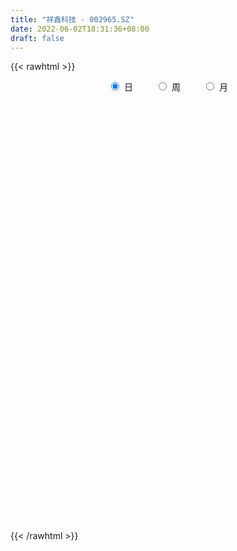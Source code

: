 ```yaml
---
title: "祥鑫科技 - 002965.SZ"
date: 2022-06-02T18:31:36+08:00
draft: false
---
```

{{< rawhtml >}}
    <div style="text-align: center">
        <label style="padding: 1rem;"><input style="margin-right: .5rem" type="radio" name="period" value="D" checked onclick="period_change(this)">日</label>
        <label style="padding: 1rem;"><input style="margin-right: .5rem" type="radio" name="period" value="W" onclick="period_change(this)">周</label>
        <label style="padding: 1rem;"><input style="margin-right: .5rem" type="radio" name="period" value="M" onclick="period_change(this)">月</label>
    </div>
    <div id="chart" style="height: 700px;"></div> 
    <script type="text/javascript">
        const D_v = [11380.96,12375.0,16190.0,14372.0,14790.0,9240.0,11258.0,15142.0,11130.0,34205.96,22240.82,12537.0,7505.21,10692.13,10736.05,11770.37,8519.0,6996.73,6954.0,8850.0,17228.49,13376.27,30881.22,16595.48,11756.71,12000.77,8893.34,8461.88,6131.36,6120.17,14129.0,17729.93,66266.76,33946.47,22276.08,25899.23,18580.0,14791.85,12611.54,12535.19,8322.85,9092.0,7536.05,9684.27,13044.1,10155.34,16416.98,9334.63,9031.92,12960.81,11268.46,8549.55,6859.92,10598.6,8465.03,7591.0,7261.58,6263.0,10204.48,8711.64,10585.0,5575.35,5382.0,7393.0,9119.66,7935.0,7018.0,7820.0,8198.84,9539.03,7984.0,11471.66,9517.0,5815.39,10423.0,14414.42,11274.55,11382.53,27139.9,39339.09,25059.11,44220.26,23967.59,10044.02,14388.86,19098.6,9334.0,13223.76,9086.53,8758.0,5434.66,6736.73,11864.37,12435.55,6053.85,10584.38,14791.3,11265.01,37644.53,15560.0,9170.0,9267.0,8526.48,7331.05,8688.05,6225.0,6572.53,5376.0,7590.0,5088.0,5471.0,9239.53,7190.53,8011.0,37955.0,92600.82,80081.13,72093.59,54718.46,32958.91,43799.51,54430.15,69596.0,36744.27,36641.25,26838.45,27489.25,52867.19,69523.9,30133.14,25266.32,26181.52,24760.69,48155.81,30995.0,19915.57,16689.0,17089.8,11610.52,12483.63,16588.17,12600.67,10599.0,10793.45,15140.91,17282.52,45891.65,29689.83,15537.2,12924.62,15688.04,9627.0,28672.2,19079.11,10443.72,15702.93,9287.93,10221.63,9559.0,11916.03,10116.0,17190.76,13281.0,8929.45,16208.25,14299.98,7678.0,8023.0,10197.49,10237.0,9442.08,8969.7,6022.0,6022.49,9834.04,8052.0,6698.36,5895.25,25732.0,62676.42,23436.34,16155.0,18510.49,29753.78,37030.56,16523.0,12015.0,20850.47,10728.0,15710.23,15320.0,10704.0,13603.51,14835.53,6028.53,9022.0,10445.29,12088.44,11229.0,3480.0,54765.36,34222.7,18666.77,11114.0,10699.9,8819.0,9351.51,10623.0,7504.63,8195.76,9981.0,9717.0,11979.0,8056.0,9707.78,7543.89,4117.0,4007.0,5429.0,13998.0,10786.82,6340.0,7488.26,14513.32,15139.0,11670.45,13690.72,10250.19,9092.0,12938.97,9492.89,6829.19,8656.0,10317.93,6925.66,6510.0,7381.47,6181.0,27886.0,9377.64,52469.87,74132.91,39082.69,23017.0,15019.63,43401.63,50982.18,27399.5,60347.73,48274.56]
const D_histogram = [0.0,0.0076581197,0.0362898873,0.0713784814,0.0785176992,0.0816254682,0.0799429179,0.0866510637,0.0667985326,0.1198932917,0.1154596907,0.0857866917,0.0614375852,0.0492199028,0.0240744218,0.008681937,-0.0298047492,-0.0526011946,-0.0451030858,-0.0520923867,-0.0293863972,-0.0064220522,0.0601873979,0.0994696667,0.1021070654,0.0507727114,0.0377464723,0.0052936547,-0.0421134375,-0.0510018948,-0.0319745436,0.1389187742,0.2157577916,0.1901968369,0.1441178485,0.1453396913,0.112633982,0.0460810258,-0.0159667586,-0.0929615788,-0.1240227065,-0.1396987764,-0.1465061529,-0.1815255715,-0.2364454787,-0.285104488,-0.3885418252,-0.4057716172,-0.3901144994,-0.3263345302,-0.2534988816,-0.1705695787,-0.129944662,-0.0621474026,-0.014554805,0.0121686032,0.0358701672,0.0423135812,0.0330384692,0.0270857377,-0.0339701695,-0.0548098197,-0.0632652135,-0.0857071379,-0.0593842178,-0.023524456,0.0005321865,0.0038032044,0.0174785906,0.0062860312,-0.0109863965,0.0180005227,0.0035837284,-0.0009140201,0.0240175188,0.0730530146,0.0917015446,0.1124537023,0.1363710892,0.2360126175,0.2931159602,0.4060495164,0.3977974029,0.3724648152,0.3279710979,0.2941123065,0.245049514,0.159114458,0.0835669106,-0.0250960978,-0.0626078957,-0.0629870165,-0.0380141305,-0.0366641741,-0.0201135121,-0.0427203606,-0.0879497447,-0.0675676683,-0.044628483,-0.049267116,-0.0842372463,-0.1508714482,-0.1850137109,-0.205513651,-0.252295868,-0.2933785734,-0.2859469848,-0.2516744816,-0.2515793951,-0.2359615672,-0.2006844676,-0.1302264885,-0.0717470055,-0.018572064,0.1695699421,0.4097213079,0.621084916,0.6972483387,0.6116133385,0.567422043,0.436634728,0.4986623834,0.564197317,0.5014883777,0.3733065089,0.2559048585,0.1527456997,0.2511970256,0.2182006153,0.1614836109,0.048469955,-0.0346650343,-0.1342025237,-0.3820867316,-0.5297588006,-0.6024803179,-0.6077226854,-0.5760304357,-0.5355766397,-0.4962748334,-0.4656441697,-0.4403546463,-0.4308602637,-0.3893001814,-0.3097879948,-0.2322864376,-0.1487294331,-0.1841190579,-0.1526647913,-0.1086947713,-0.0768063092,-0.045690626,0.0197897655,0.022283162,0.0310647525,0.0126240343,0.0163494187,0.0196956465,0.0442819267,0.0661132167,0.0747117883,0.1082186756,0.0991749298,0.0854073256,0.0455934229,-0.0391950799,-0.0768010969,-0.144590765,-0.1508345662,-0.1937745376,-0.1415123503,-0.1219793352,-0.0777575507,-0.0323276337,0.0141043938,0.0267895024,0.0112148967,0.0259436062,0.1124414503,0.3067788844,0.3918954579,0.4363845366,0.4533586423,0.532850399,0.5006411715,0.4602322868,0.3844826987,0.3483890977,0.3088930128,0.225234726,0.1254266962,0.0083171934,-0.114154597,-0.2524523096,-0.3111576094,-0.3627762014,-0.4357763354,-0.5307597051,-0.5312245849,-0.3563401736,-0.1896721638,-0.1034672936,-0.0681492795,-0.0536587309,-0.0860449387,-0.1146480817,-0.1289085166,-0.1580267445,-0.1505367608,-0.1348290555,-0.1010850533,-0.0799109551,-0.1058338753,-0.1226619102,-0.1619838479,-0.1325637566,-0.1353260937,-0.1054760271,-0.0916092416,-0.0053156277,0.0076285624,0.01219341,0.0208118095,-0.0451095247,-0.2148191816,-0.3929702003,-0.4015278989,-0.3924069241,-0.3188204001,-0.1677538616,-0.0796839557,0.0116907985,0.129038255,0.208994175,0.2608460429,0.2911319773,0.3069259682,0.2999838401,0.3442035408,0.3299577059,0.448178365,0.6007261632,0.5426999164,0.4706429946,0.3727130942,0.4383492462,0.4546467854,0.4579127378,0.5277388817,0.5859190141]
const D_fast = [0.0,0.0095726496,0.047276889,0.1002101035,0.1269787461,0.1504928821,0.1687960613,0.197166973,0.1940140751,0.2770821571,0.3015134788,0.2932871527,0.2842974425,0.2843847357,0.2652578602,0.2520358597,0.2060979862,0.1701512421,0.1663735795,0.146361182,0.1617205721,0.183079404,0.2647357037,0.3288853891,0.3570495541,0.318408378,0.314818757,0.2836893531,0.2257539015,0.2041149705,0.2151486858,0.4207716972,0.5515501625,0.5735384169,0.5634888907,0.6010456564,0.5964984425,0.5414657428,0.4754262687,0.3751910538,0.3131242495,0.2625234854,0.2190895707,0.1386887593,0.0246574824,-0.0952776489,-0.2958504423,-0.4145231387,-0.4963946457,-0.5141983091,-0.5047373808,-0.4644504726,-0.4563117214,-0.4040513127,-0.3600974163,-0.3303318574,-0.2976627516,-0.2806409422,-0.2816564369,-0.2808377341,-0.3503861836,-0.3849282887,-0.409199986,-0.4530686948,-0.4415918291,-0.4116131814,-0.3874234923,-0.3832016733,-0.3651566393,-0.3747776909,-0.3947967178,-0.361309668,-0.3748305301,-0.3795567836,-0.3486208651,-0.2813221156,-0.2397481994,-0.1908826161,-0.1328724569,0.0257722257,0.1561545585,0.3706004938,0.461797731,0.5295813472,0.5670804043,0.6067496895,0.6189492755,0.572792834,0.5181370142,0.4031999815,0.3500362096,0.3339103346,0.349379688,0.341563601,0.3530858849,0.3197989462,0.2525821259,0.2560722853,0.2678543499,0.2508989378,0.194869496,0.090517432,0.0101217415,-0.0617566113,-0.1716127952,-0.286040144,-0.3500953016,-0.3787414188,-0.4415411811,-0.4849137449,-0.4998077622,-0.4619064053,-0.4213636737,-0.3728317481,-0.1422972566,0.2002844363,0.5669192733,0.8173947807,0.8846631152,0.9823273303,0.9606986974,1.1473919486,1.3539762115,1.4166393666,1.381784125,1.3283586893,1.2633859554,1.4246365377,1.4461902811,1.4298441795,1.3289480124,1.2371467645,1.1040586442,0.7606527535,0.4805409843,0.2571993876,0.1000263486,-0.0122890106,-0.1057293745,-0.1904962765,-0.2762766552,-0.3610757935,-0.4592964768,-0.5150614398,-0.512996252,-0.4935663042,-0.4471916579,-0.5286110471,-0.5353229784,-0.5185266512,-0.5058397664,-0.4861467397,-0.4157189069,-0.4076547198,-0.3911069412,-0.4063916508,-0.3985789117,-0.3903087724,-0.3546520105,-0.3162924163,-0.2890158977,-0.2284543414,-0.2127043548,-0.2051201275,-0.2335356746,-0.3281229473,-0.3849292385,-0.4888665978,-0.5328190407,-0.6242026464,-0.6073185466,-0.6182803654,-0.5934979685,-0.5561499599,-0.506191834,-0.4868093498,-0.4995802314,-0.4783656203,-0.3637574136,-0.0927252584,0.0903651795,0.2439503924,0.3742641587,0.5869685151,0.6799195804,0.7545687675,0.774939854,0.8259435275,0.8636706958,0.8363210904,0.7678697348,0.6528395303,0.5018290906,0.3004183007,0.1639235985,0.0216109562,-0.1603332617,-0.3880065577,-0.5212775838,-0.4354782158,-0.3162282469,-0.2558902002,-0.237609506,-0.2365336401,-0.2904310826,-0.347696246,-0.39418381,-0.4628087241,-0.4929529306,-0.5109524892,-0.5024797503,-0.5012833908,-0.5536647799,-0.6011582924,-0.680976192,-0.6846970399,-0.7212909004,-0.7178098406,-0.7268453654,-0.6418806585,-0.6270293278,-0.6194161277,-0.6055947758,-0.6827934912,-0.9062079435,-1.1826015123,-1.2915411856,-1.3805219418,-1.3866405179,-1.2775124448,-1.2093635277,-1.1150660739,-0.9654590537,-0.8332545899,-0.7161912113,-0.6131222826,-0.5205967997,-0.4525429677,-0.3222723818,-0.2540287902,-0.0237635399,0.2789657991,0.3566145313,0.4022183583,0.3974667314,0.5726901949,0.7026494305,0.8203935674,1.0221544317,1.2268143176]
const D_slow = [0.0,0.0019145299,0.0109870017,0.0288316221,0.0484610469,0.0688674139,0.0888531434,0.1105159093,0.1272155425,0.1571888654,0.1860537881,0.207500461,0.2228598573,0.235164833,0.2411834384,0.2433539227,0.2359027354,0.2227524367,0.2114766653,0.1984535686,0.1911069693,0.1895014563,0.2045483057,0.2294157224,0.2549424887,0.2676356666,0.2770722847,0.2783956984,0.267867339,0.2551168653,0.2471232294,0.2818529229,0.3357923708,0.3833415801,0.4193710422,0.455705965,0.4838644605,0.495384717,0.4913930273,0.4681526326,0.437146956,0.4022222619,0.3655957237,0.3202143308,0.2611029611,0.1898268391,0.0926913828,-0.0087515215,-0.1062801463,-0.1878637789,-0.2512384993,-0.2938808939,-0.3263670594,-0.3419039101,-0.3455426113,-0.3425004606,-0.3335329188,-0.3229545235,-0.3146949062,-0.3079234717,-0.3164160141,-0.330118469,-0.3459347724,-0.3673615569,-0.3822076113,-0.3880887253,-0.3879556787,-0.3870048776,-0.38263523,-0.3810637222,-0.3838103213,-0.3793101906,-0.3784142585,-0.3786427635,-0.3726383839,-0.3543751302,-0.331449744,-0.3033363185,-0.2692435461,-0.2102403918,-0.1369614017,-0.0354490226,0.0640003281,0.1571165319,0.2391093064,0.312637383,0.3738997615,0.413678376,0.4345701037,0.4282960792,0.4126441053,0.3968973512,0.3873938185,0.378227775,0.373199397,0.3625193068,0.3405318706,0.3236399536,0.3124828328,0.3001660538,0.2791067423,0.2413888802,0.1951354525,0.1437570397,0.0806830727,0.0073384294,-0.0641483168,-0.1270669372,-0.189961786,-0.2489521778,-0.2991232947,-0.3316799168,-0.3496166682,-0.3542596842,-0.3118671986,-0.2094368717,-0.0541656427,0.120146442,0.2730497766,0.4149052874,0.5240639694,0.6487295652,0.7897788945,0.9151509889,1.0084776161,1.0724538308,1.1106402557,1.1734395121,1.2279896659,1.2683605686,1.2804780574,1.2718117988,1.2382611679,1.142739485,1.0102997849,0.8596797054,0.7077490341,0.5637414251,0.4298472652,0.3057785569,0.1893675144,0.0792788528,-0.0284362131,-0.1257612584,-0.2032082571,-0.2612798665,-0.2984622248,-0.3444919893,-0.3826581871,-0.4098318799,-0.4290334572,-0.4404561137,-0.4355086723,-0.4299378818,-0.4221716937,-0.4190156851,-0.4149283304,-0.4100044188,-0.3989339372,-0.382405633,-0.3637276859,-0.336673017,-0.3118792846,-0.2905274532,-0.2791290974,-0.2889278674,-0.3081281416,-0.3442758329,-0.3819844744,-0.4304281088,-0.4658061964,-0.4963010302,-0.5157404179,-0.5238223263,-0.5202962278,-0.5135988522,-0.510795128,-0.5043092265,-0.4761988639,-0.3995041428,-0.3015302783,-0.1924341442,-0.0790944836,0.0541181161,0.179278409,0.2943364807,0.3904571554,0.4775544298,0.554777683,0.6110863645,0.6424430385,0.6445223369,0.6159836876,0.5528706103,0.4750812079,0.3843871576,0.2754430737,0.1427531474,0.0099470012,-0.0791380422,-0.1265560831,-0.1524229065,-0.1694602264,-0.1828749092,-0.2043861438,-0.2330481643,-0.2652752934,-0.3047819795,-0.3424161698,-0.3761234336,-0.401394697,-0.4213724357,-0.4478309046,-0.4784963821,-0.5189923441,-0.5521332833,-0.5859648067,-0.6123338135,-0.6352361239,-0.6365650308,-0.6346578902,-0.6316095377,-0.6264065853,-0.6376839665,-0.6913887619,-0.789631312,-0.8900132867,-0.9881150177,-1.0678201178,-1.1097585832,-1.1296795721,-1.1267568724,-1.0944973087,-1.0422487649,-0.9770372542,-0.9042542599,-0.8275227678,-0.7525268078,-0.6664759226,-0.5839864961,-0.4719419049,-0.3217603641,-0.186085385,-0.0684246364,0.0247536372,0.1343409487,0.2480026451,0.3624808295,0.49441555,0.6408953035]
const D_data = [['2021-05-24', 23.61, 23.42, 23.25, 23.66],['2021-05-25', 23.42, 23.54, 23.3, 23.64],['2021-05-26', 23.6, 23.92, 23.45, 24.1],['2021-05-27', 23.92, 24.22, 23.92, 24.37],['2021-05-28', 24.23, 24.05, 23.82, 24.4],['2021-05-31', 24.22, 24.1, 23.75, 24.22],['2021-06-01', 24.14, 24.12, 23.91, 24.18],['2021-06-02', 24.16, 24.32, 23.94, 24.51],['2021-06-03', 24.32, 24.03, 24.0, 24.44],['2021-06-04', 24.12, 25.13, 24.05, 25.86],['2021-06-07', 24.83, 24.66, 24.2, 24.9],['2021-06-08', 24.66, 24.36, 24.27, 24.66],['2021-06-09', 24.38, 24.37, 24.25, 24.49],['2021-06-10', 24.37, 24.5, 24.16, 24.56],['2021-06-11', 24.66, 24.3, 24.24, 24.79],['2021-06-15', 24.3, 24.36, 24.09, 24.7],['2021-06-16', 24.08, 23.95, 23.91, 24.38],['2021-06-17', 23.96, 23.98, 23.75, 24.1],['2021-06-18', 24.1, 24.31, 23.82, 24.37],['2021-06-21', 24.12, 24.12, 23.91, 24.26],['2021-06-22', 24.0, 24.53, 23.93, 24.9],['2021-06-23', 24.53, 24.67, 24.23, 24.83],['2021-06-24', 24.66, 25.51, 24.56, 26.62],['2021-06-25', 25.3, 25.55, 25.0, 25.79],['2021-06-28', 25.41, 25.32, 25.08, 25.62],['2021-06-29', 25.4, 24.61, 24.61, 25.44],['2021-06-30', 24.79, 24.99, 24.53, 25.48],['2021-07-01', 24.74, 24.68, 24.66, 25.16],['2021-07-02', 24.58, 24.3, 24.21, 24.65],['2021-07-05', 24.3, 24.63, 24.24, 24.78],['2021-07-06', 24.56, 25.01, 24.5, 25.07],['2021-07-07', 26.37, 27.51, 26.26, 27.51],['2021-07-08', 29.74, 27.19, 26.92, 29.74],['2021-07-09', 26.2, 26.26, 25.61, 26.57],['2021-07-12', 26.0, 26.0, 25.86, 26.26],['2021-07-13', 26.1, 26.65, 26.06, 27.46],['2021-07-14', 26.23, 26.31, 25.8, 26.83],['2021-07-15', 26.2, 25.75, 25.42, 26.59],['2021-07-16', 25.65, 25.54, 25.28, 25.78],['2021-07-19', 25.29, 25.0, 24.75, 25.53],['2021-07-20', 24.49, 25.26, 24.49, 25.4],['2021-07-21', 25.12, 25.28, 25.12, 25.66],['2021-07-22', 25.15, 25.27, 24.91, 25.37],['2021-07-23', 25.25, 24.72, 24.71, 25.26],['2021-07-26', 24.72, 24.1, 23.81, 24.72],['2021-07-27', 24.0, 23.72, 23.7, 24.34],['2021-07-28', 23.69, 22.37, 22.09, 23.7],['2021-07-29', 22.4, 22.81, 22.4, 22.98],['2021-07-30', 22.75, 22.89, 22.28, 22.99],['2021-08-02', 22.89, 23.4, 22.59, 23.55],['2021-08-03', 23.79, 23.62, 23.3, 24.15],['2021-08-04', 23.6, 23.96, 23.39, 24.14],['2021-08-05', 24.02, 23.6, 23.54, 24.03],['2021-08-06', 23.6, 24.11, 23.3, 24.26],['2021-08-09', 24.1, 24.09, 23.8, 24.5],['2021-08-10', 23.88, 23.98, 23.76, 24.18],['2021-08-11', 23.98, 24.05, 23.82, 24.28],['2021-08-12', 24.09, 23.9, 23.85, 24.23],['2021-08-13', 23.9, 23.68, 23.55, 24.1],['2021-08-16', 23.79, 23.66, 23.61, 23.8],['2021-08-17', 23.6, 22.74, 22.7, 23.65],['2021-08-18', 22.7, 22.94, 22.51, 23.0],['2021-08-19', 22.95, 22.92, 22.78, 23.2],['2021-08-20', 22.92, 22.55, 22.24, 22.92],['2021-08-23', 22.62, 23.06, 22.54, 23.18],['2021-08-24', 23.09, 23.26, 23.0, 23.56],['2021-08-25', 23.47, 23.21, 23.08, 23.47],['2021-08-26', 23.18, 22.97, 22.97, 23.34],['2021-08-27', 23.33, 23.1, 22.9, 23.34],['2021-08-30', 22.8, 22.75, 22.46, 23.1],['2021-08-31', 22.88, 22.54, 22.5, 22.89],['2021-09-01', 22.69, 23.1, 22.27, 23.2],['2021-09-02', 22.88, 22.55, 22.52, 22.89],['2021-09-03', 22.55, 22.57, 22.42, 22.74],['2021-09-06', 22.88, 22.95, 22.79, 23.34],['2021-09-07', 22.95, 23.44, 22.85, 23.85],['2021-09-08', 23.66, 23.26, 23.13, 23.66],['2021-09-09', 23.27, 23.43, 23.11, 23.43],['2021-09-10', 24.25, 23.65, 23.55, 25.5],['2021-09-13', 23.41, 25.05, 23.2, 26.0],['2021-09-14', 24.91, 25.13, 24.71, 25.49],['2021-09-15', 26.01, 26.56, 25.41, 26.98],['2021-09-16', 26.92, 25.65, 25.65, 26.92],['2021-09-17', 25.46, 25.67, 25.27, 25.98],['2021-09-22', 25.19, 25.55, 25.19, 26.19],['2021-09-23', 25.62, 25.76, 24.59, 25.95],['2021-09-24', 25.88, 25.61, 25.4, 25.99],['2021-09-27', 25.61, 25.0, 24.4, 25.91],['2021-09-28', 25.0, 24.85, 24.45, 25.3],['2021-09-29', 24.89, 24.02, 24.0, 25.09],['2021-09-30', 24.25, 24.54, 24.02, 24.55],['2021-10-08', 24.54, 24.91, 24.54, 24.95],['2021-10-11', 24.92, 25.31, 24.75, 25.4],['2021-10-12', 25.39, 25.11, 24.6, 25.88],['2021-10-13', 24.55, 25.38, 24.55, 25.4],['2021-10-14', 25.64, 24.9, 24.8, 25.68],['2021-10-15', 24.5, 24.43, 23.41, 24.54],['2021-10-18', 24.85, 25.17, 24.2, 25.18],['2021-10-19', 26.66, 25.32, 25.18, 26.81],['2021-10-20', 25.32, 25.03, 24.6, 25.4],['2021-10-21', 25.03, 24.53, 24.42, 25.06],['2021-10-22', 24.47, 23.8, 23.8, 24.7],['2021-10-25', 23.8, 23.83, 23.49, 24.07],['2021-10-26', 24.38, 23.72, 23.2, 24.38],['2021-10-27', 23.46, 23.04, 22.91, 23.7],['2021-10-28', 23.0, 22.66, 22.6, 23.32],['2021-10-29', 22.66, 22.94, 22.42, 23.24],['2021-11-01', 22.92, 23.16, 22.76, 23.3],['2021-11-02', 23.34, 22.6, 22.41, 23.34],['2021-11-03', 22.45, 22.61, 22.45, 22.86],['2021-11-04', 22.64, 22.78, 22.42, 22.93],['2021-11-05', 22.78, 23.33, 22.75, 23.38],['2021-11-08', 23.27, 23.4, 23.04, 23.55],['2021-11-09', 23.47, 23.55, 23.22, 23.67],['2021-11-10', 23.32, 25.91, 23.23, 25.91],['2021-11-11', 25.98, 27.92, 25.95, 28.18],['2021-11-12', 27.4, 29.18, 27.07, 29.45],['2021-11-15', 30.57, 28.8, 27.55, 30.57],['2021-11-16', 28.84, 27.3, 26.98, 28.91],['2021-11-17', 27.4, 27.99, 27.0, 28.56],['2021-11-18', 28.3, 26.9, 26.82, 28.4],['2021-11-19', 26.93, 29.59, 26.81, 29.59],['2021-11-22', 30.17, 30.51, 29.9, 31.79],['2021-11-23', 30.5, 29.46, 29.25, 30.69],['2021-11-24', 29.36, 28.61, 28.35, 29.47],['2021-11-25', 28.7, 28.48, 27.8, 28.88],['2021-11-26', 28.27, 28.38, 27.72, 28.63],['2021-11-29', 27.8, 31.22, 27.77, 31.22],['2021-11-30', 31.59, 30.11, 29.71, 32.23],['2021-12-01', 30.47, 29.9, 29.62, 30.54],['2021-12-02', 29.63, 29.0, 29.0, 30.28],['2021-12-03', 29.21, 29.03, 28.88, 29.8],['2021-12-06', 29.04, 28.44, 28.35, 29.65],['2021-12-07', 28.45, 25.6, 25.6, 28.67],['2021-12-08', 25.37, 25.57, 25.09, 25.98],['2021-12-09', 25.51, 25.59, 25.32, 25.84],['2021-12-10', 25.5, 25.85, 25.34, 25.88],['2021-12-13', 26.17, 26.0, 25.54, 26.21],['2021-12-14', 26.0, 25.93, 25.6, 26.0],['2021-12-15', 25.83, 25.77, 25.6, 26.19],['2021-12-16', 25.77, 25.5, 25.33, 25.99],['2021-12-17', 25.45, 25.24, 25.21, 25.59],['2021-12-20', 25.27, 24.79, 24.73, 25.5],['2021-12-21', 24.84, 24.99, 24.71, 25.14],['2021-12-22', 25.0, 25.49, 24.94, 25.65],['2021-12-23', 25.53, 25.64, 25.16, 25.88],['2021-12-24', 26.31, 25.96, 25.9, 26.94],['2021-12-27', 25.6, 24.42, 24.21, 25.66],['2021-12-28', 24.43, 25.06, 24.3, 25.2],['2021-12-29', 25.26, 25.26, 24.83, 25.62],['2021-12-30', 24.9, 25.18, 24.9, 25.78],['2021-12-31', 25.16, 25.23, 25.01, 25.44],['2022-01-04', 25.23, 25.85, 24.98, 26.58],['2022-01-05', 25.8, 25.2, 24.95, 25.84],['2022-01-06', 25.16, 25.27, 24.95, 25.38],['2022-01-07', 25.42, 24.86, 24.85, 25.79],['2022-01-10', 24.94, 25.05, 24.46, 25.14],['2022-01-11', 25.05, 25.02, 24.88, 25.21],['2022-01-12', 25.02, 25.33, 24.95, 25.44],['2022-01-13', 25.32, 25.41, 25.12, 25.63],['2022-01-14', 25.39, 25.33, 25.22, 25.55],['2022-01-17', 25.36, 25.78, 25.26, 25.98],['2022-01-18', 25.95, 25.35, 25.28, 25.95],['2022-01-19', 25.36, 25.26, 25.04, 25.61],['2022-01-20', 25.2, 24.8, 24.66, 25.95],['2022-01-21', 24.7, 23.86, 23.69, 24.93],['2022-01-24', 23.85, 24.03, 23.7, 24.45],['2022-01-25', 24.05, 23.23, 23.2, 24.25],['2022-01-26', 23.26, 23.63, 23.26, 23.88],['2022-01-27', 23.51, 22.84, 22.75, 23.55],['2022-01-28', 23.03, 23.86, 22.81, 23.94],['2022-02-07', 24.0, 23.47, 23.38, 24.32],['2022-02-08', 23.2, 23.8, 23.17, 23.86],['2022-02-09', 23.8, 23.94, 23.54, 24.05],['2022-02-10', 23.82, 24.12, 23.61, 24.27],['2022-02-11', 23.94, 23.8, 23.71, 24.36],['2022-02-14', 23.68, 23.38, 23.15, 23.69],['2022-02-15', 23.39, 23.7, 23.39, 23.76],['2022-02-16', 23.82, 24.86, 23.63, 25.58],['2022-02-17', 24.88, 27.08, 24.87, 27.3],['2022-02-18', 26.6, 26.7, 26.5, 27.5],['2022-02-21', 26.7, 26.84, 26.67, 27.4],['2022-02-22', 26.71, 27.0, 26.45, 27.33],['2022-02-23', 27.25, 28.44, 27.06, 28.76],['2022-02-24', 28.1, 27.6, 27.43, 28.88],['2022-02-25', 27.85, 27.72, 27.29, 28.1],['2022-02-28', 28.0, 27.35, 26.8, 28.0],['2022-03-01', 27.34, 27.9, 27.21, 28.69],['2022-03-02', 27.89, 27.99, 27.6, 28.15],['2022-03-03', 27.99, 27.4, 27.26, 28.16],['2022-03-04', 27.46, 26.93, 26.7, 27.99],['2022-03-07', 27.54, 26.27, 26.1, 27.54],['2022-03-08', 26.5, 25.6, 25.22, 26.54],['2022-03-09', 25.98, 24.63, 23.92, 25.99],['2022-03-10', 25.13, 24.94, 24.7, 25.61],['2022-03-11', 24.74, 24.52, 24.0, 24.85],['2022-03-14', 24.29, 23.64, 23.6, 24.42],['2022-03-15', 23.4, 22.55, 22.35, 23.65],['2022-03-16', 22.89, 23.06, 22.33, 23.17],['2022-03-17', 25.37, 25.37, 25.37, 25.37],['2022-03-18', 26.44, 25.96, 25.7, 27.85],['2022-03-21', 26.34, 25.5, 25.28, 26.4],['2022-03-22', 25.3, 25.1, 24.59, 25.66],['2022-03-23', 25.09, 24.9, 24.85, 25.3],['2022-03-24', 24.9, 24.18, 24.0, 25.02],['2022-03-25', 24.28, 23.95, 23.94, 24.69],['2022-03-28', 23.92, 23.88, 23.0, 24.14],['2022-03-29', 23.93, 23.42, 23.28, 24.28],['2022-03-30', 23.45, 23.65, 23.31, 23.89],['2022-03-31', 23.7, 23.65, 23.31, 23.8],['2022-04-01', 23.53, 23.86, 23.3, 23.9],['2022-04-06', 23.74, 23.72, 23.58, 23.91],['2022-04-07', 23.71, 22.98, 22.85, 23.71],['2022-04-08', 22.98, 22.82, 22.6, 23.06],['2022-04-11', 22.82, 22.2, 22.16, 23.03],['2022-04-12', 22.2, 22.84, 22.06, 22.86],['2022-04-13', 22.57, 22.32, 22.28, 22.8],['2022-04-14', 22.37, 22.62, 22.3, 22.87],['2022-04-15', 22.61, 22.37, 22.15, 22.62],['2022-04-18', 22.25, 23.42, 22.18, 23.6],['2022-04-19', 23.6, 22.68, 22.62, 23.65],['2022-04-20', 22.75, 22.54, 22.38, 23.05],['2022-04-21', 22.53, 22.55, 22.25, 23.0],['2022-04-22', 22.55, 21.36, 21.0, 22.55],['2022-04-25', 21.19, 19.22, 19.22, 21.19],['2022-04-26', 19.19, 17.82, 17.8, 19.19],['2022-04-27', 17.01, 19.0, 17.01, 19.01],['2022-04-28', 19.02, 18.77, 18.57, 19.35],['2022-04-29', 19.11, 19.37, 18.76, 19.6],['2022-05-05', 19.33, 20.6, 19.26, 20.88],['2022-05-06', 20.0, 20.2, 19.8, 20.42],['2022-05-09', 20.32, 20.54, 20.32, 20.89],['2022-05-10', 20.21, 21.33, 20.2, 21.55],['2022-05-11', 21.26, 21.38, 21.26, 22.09],['2022-05-12', 21.12, 21.43, 21.08, 21.71],['2022-05-13', 21.73, 21.47, 21.08, 21.85],['2022-05-16', 21.8, 21.53, 21.35, 21.99],['2022-05-17', 21.4, 21.4, 21.18, 21.75],['2022-05-18', 21.73, 22.3, 21.18, 23.5],['2022-05-19', 21.83, 21.83, 21.5, 22.0],['2022-05-20', 21.61, 24.01, 21.61, 24.01],['2022-05-23', 24.75, 25.54, 23.67, 26.1],['2022-05-24', 24.46, 23.58, 23.3, 25.17],['2022-05-25', 23.01, 23.44, 22.64, 23.75],['2022-05-26', 23.46, 22.99, 22.8, 23.79],['2022-05-27', 23.29, 25.29, 22.99, 25.29],['2022-05-30', 25.0, 25.28, 24.76, 26.28],['2022-05-31', 24.95, 25.58, 24.7, 25.58],['2022-06-01', 25.2, 27.07, 25.01, 28.0],['2022-06-02', 27.11, 27.8, 26.36, 28.45]]
const W_v = [822.37,301293.24,632744.42,527473.33,641846.65,342617.4300000001,293450.16,286472.32,237397.82,335876.73,387472.73,452071.17,479743.85,220224.07,271407.52,227993.08,354506.11,619706.88,399935.8,200783.92,149597.8,146878.52,85984.43,86463.24,70037.53,69856.09,153678.24,188080.69,191176.88,127516.39,140872.35,160695.92,124916.17,110570.09,72319.0,185347.0,257424.8,190511.2,110436.72,135040.19,613817.98,362645.36,286220.54,155848.15,120117.3,98181.4,74136.56,55988.74,22466.85,10200.0,95893.06,84054.62,60717.8,63624.66,65455.55,113659.97,116515.02,60440.08,32743.06,31315.17,69746.27,44420.38,71930.71,50083.8,48412.6,42096.38,51276.65,36652.53,20460.0,53464.0,100014.73,77723.02,64163.0,91717.59,50294.07,23112.43,100354.59,70542.28,31265.16,28019.54,79776.47,153971.87,69107.96,80975.96,63711.21,34240.1,86931.46,47244.06,138192.33,94158.7,47170.36,57982.97,50237.34,39785.09,37646.99,40091.5,44327.08,74634.4,142630.07,42821.46,36502.95,6736.73,55729.45,82906.54,37343.11,32764.53,225838.48,258000.62,197309.22,203972.07,140516.07,70372.79,99707.53,83466.69,73897.96,51100.59,69909.44,45577.57,38900.23,124438.37,117972.83,74623.7,54193.57,92008.09,83522.37,45655.9,29752.0,30804.67,53126.4,59842.36,22431.86,39238.78,103295.98,194653.86,187003.97]
const W_histogram = [0.0,0.2782450142,0.6722723614,0.6961236179,0.9114207378,0.7668417503,0.6182343764,0.3573351027,0.2265397054,0.2506396252,0.2972381763,0.2693025251,0.3544069008,0.1847288261,0.0520939263,0.0937390992,0.2166958206,0.4774895231,0.5725155335,0.3410133864,0.3016668921,-0.1487426061,-0.4601530502,-0.6491992023,-0.7150603036,-0.7630849273,-0.5818840634,-0.334104799,-0.2297688579,-0.3019727954,-0.2231700166,-0.0712104217,-0.0726542133,-0.0251408991,0.0040374606,0.0776209435,0.3670935838,0.2710723301,0.0297441719,-0.0297004429,0.3649971671,0.2755148786,0.3193046258,0.1500421589,-0.06764507,-0.329645366,-0.3356238758,-0.4882938482,-0.5546742455,-0.5239354258,-0.505493524,-0.6394398219,-0.649184525,-0.5012340684,-0.4257063071,-0.2032786561,-0.153968014,-0.1994433644,-0.2823449746,-0.2133221163,-0.2653590296,-0.4071719638,-0.6504995106,-0.7090053716,-0.8626893438,-0.9019951048,-0.746793662,-0.4920671103,-0.2293114728,-0.0807121193,0.3339839837,0.6440752133,0.7866393462,0.7951509071,0.738442242,0.6364009157,0.2762719946,0.0968213747,-0.0450746568,-0.0671844884,-0.3307144554,-0.7514150971,-0.9481941563,-0.9436454716,-0.9328878857,-0.8630695337,-0.6794301943,-0.5914341669,-0.3617957128,-0.2256232902,-0.1610394742,-0.2088003991,-0.1293533516,-0.0793438797,-0.094898413,-0.0433018324,-0.0211453958,0.0841916853,0.2959395531,0.4298682205,0.4425649616,0.4694990366,0.4486297705,0.38829713,0.2908292774,0.2543044402,0.6057570299,0.8334138949,0.8662597146,0.8920063869,0.6654990524,0.4552522714,0.3500586547,0.2228912825,0.1110838544,0.0681185268,-0.053407116,-0.123868576,-0.1621770276,0.0109455149,0.1875113838,0.2410422404,0.1107169596,0.1174317395,-0.010750016,-0.0942083911,-0.2056720526,-0.2907245858,-0.3898398128,-0.5542262666,-0.5696770455,-0.4615896921,-0.199636659,0.0650691462,0.3959714408]
const W_fast = [0.0,0.3478062678,0.9099017053,1.1077838663,1.5509361706,1.5980676207,1.604018841,1.432453343,1.3582928719,1.4450526981,1.5659607933,1.6053507733,1.7790568743,1.655561006,1.5359495878,1.6010295355,1.7781602121,2.1583262953,2.3964811891,2.2502323886,2.2863026174,1.7987074677,1.372258761,1.0209128083,0.7762866311,0.5374907756,0.5732206236,0.7374736883,0.7843674149,0.6366702786,0.6596805532,0.7938375427,0.7742301978,0.8154582872,0.845646012,0.9386347308,1.3198807671,1.2916275959,1.0577354806,0.9908657552,1.4768126569,1.456209088,1.5798249918,1.4480730646,1.2134745682,0.8690629307,0.7791784519,0.5044350175,0.2993860587,0.199141022,0.0912095428,-0.2025967106,-0.3746375449,-0.3519956054,-0.3828944209,-0.211286434,-0.2004677953,-0.2958039868,-0.4492918406,-0.4335995114,-0.5519761821,-0.7955821073,-1.2015345317,-1.4372917357,-1.8066480438,-2.071452581,-2.1029495537,-1.9712397795,-1.7658120102,-1.6373906866,-1.1391985877,-0.6680885547,-0.3288645852,-0.1215652976,0.0063365977,0.0633955004,-0.227665422,-0.3829106983,-0.536075394,-0.5749813476,-0.9211899284,-1.5297443444,-1.9635719428,-2.1949346259,-2.4173990115,-2.5633480429,-2.5495662521,-2.6094287665,-2.4702392405,-2.3904726404,-2.366148693,-2.4661097177,-2.419001008,-2.3888275061,-2.4281066427,-2.3873355202,-2.3704654325,-2.2440804301,-1.958347674,-1.7169519515,-1.59361397,-1.4493051358,-1.3580169593,-1.3212753173,-1.3460358505,-1.3189845776,-0.8160927305,-0.3800823918,-0.1306716434,0.1180766256,0.0579440542,-0.038489659,-0.056168612,-0.1276131636,-0.2116496281,-0.2375853239,-0.3724627457,-0.4738913498,-0.5527440583,-0.376885137,-0.1534414222,-0.0396500055,-0.1422960464,-0.1062233316,-0.2370925911,-0.344103064,-0.5069847387,-0.6647184183,-0.8612935985,-1.1642366189,-1.3221066592,-1.3294167288,-1.1173728605,-0.8363997687,-0.4065046139]
const W_slow = [0.0,0.0695612536,0.2376293439,0.4116602484,0.6395154328,0.8312258704,0.9857844645,1.0751182402,1.1317531666,1.1944130729,1.268722617,1.3360482482,1.4246499734,1.47083218,1.4838556615,1.5072904363,1.5614643915,1.6808367723,1.8239656556,1.9092190022,1.9846357253,1.9474500737,1.8324118112,1.6701120106,1.4913469347,1.3005757029,1.155104687,1.0715784873,1.0141362728,0.938643074,0.8828505698,0.8650479644,0.8468844111,0.8405991863,0.8416085515,0.8610137873,0.9527871833,1.0205552658,1.0279913088,1.0205661981,1.1118154898,1.1806942095,1.2605203659,1.2980309057,1.2811196382,1.1987082967,1.1148023277,0.9927288657,0.8540603043,0.7230764478,0.5967030668,0.4368431113,0.2745469801,0.149238463,0.0428118862,-0.0080077778,-0.0464997813,-0.0963606224,-0.1669468661,-0.2202773951,-0.2866171525,-0.3884101435,-0.5510350211,-0.728286364,-0.9439587,-1.1694574762,-1.3561558917,-1.4791726693,-1.5365005375,-1.5566785673,-1.4731825714,-1.312163768,-1.1155039315,-0.9167162047,-0.7321056442,-0.5730054153,-0.5039374166,-0.479732073,-0.4910007372,-0.5077968593,-0.5904754731,-0.7783292474,-1.0153777864,-1.2512891543,-1.4845111258,-1.7002785092,-1.8701360578,-2.0179945995,-2.1084435277,-2.1648493502,-2.2051092188,-2.2573093186,-2.2896476565,-2.3094836264,-2.3332082296,-2.3440336877,-2.3493200367,-2.3282721154,-2.2542872271,-2.146820172,-2.0361789316,-1.9188041724,-1.8066467298,-1.7095724473,-1.6368651279,-1.5732890179,-1.4218497604,-1.2134962867,-0.996931358,-0.7739297613,-0.6075549982,-0.4937419304,-0.4062272667,-0.3505044461,-0.3227334825,-0.3057038508,-0.3190556298,-0.3500227738,-0.3905670307,-0.387830652,-0.340952806,-0.2806922459,-0.253013006,-0.2236550711,-0.2263425751,-0.2498946729,-0.301312686,-0.3739938325,-0.4714537857,-0.6100103523,-0.7524296137,-0.8678270367,-0.9177362015,-0.9014689149,-0.8024760547]
const W_data = [['2019-10-25', 23.87, 28.64, 23.87, 28.64],['2019-11-01', 31.5, 33.0, 31.5, 41.93],['2019-11-08', 33.19, 36.68, 33.0, 38.37],['2019-11-15', 36.0, 33.77, 33.29, 37.68],['2019-11-22', 34.01, 37.54, 33.27, 41.2],['2019-11-29', 37.12, 34.0, 32.7, 37.5],['2019-12-06', 33.88, 33.84, 32.88, 35.5],['2019-12-13', 33.9, 31.86, 31.69, 34.59],['2019-12-20', 32.15, 32.82, 32.05, 33.46],['2019-12-27', 32.64, 34.83, 31.9, 35.1],['2020-01-03', 34.67, 35.7, 34.45, 38.49],['2020-01-10', 35.34, 35.23, 34.85, 38.5],['2020-01-17', 35.36, 37.25, 35.18, 39.8],['2020-01-23', 37.24, 34.25, 33.5, 37.74],['2020-02-07', 30.83, 34.2, 30.83, 34.97],['2020-02-14', 34.21, 36.41, 34.01, 36.98],['2020-02-21', 35.96, 38.22, 35.91, 39.8],['2020-02-28', 37.85, 41.5, 37.53, 47.82],['2020-03-06', 40.99, 41.06, 40.02, 46.61],['2020-03-13', 40.0, 37.23, 35.5, 41.34],['2020-03-20', 37.66, 39.44, 34.38, 39.88],['2020-03-27', 37.0, 33.3, 32.74, 37.66],['2020-04-03', 32.71, 33.0, 31.13, 33.8],['2020-04-10', 33.95, 32.98, 32.93, 35.45],['2020-04-17', 32.52, 33.51, 31.66, 34.4],['2020-04-24', 33.6, 33.03, 32.01, 34.45],['2020-04-30', 33.5, 35.9, 32.78, 37.23],['2020-05-08', 35.22, 37.69, 35.22, 39.93],['2020-05-15', 39.0, 36.77, 36.5, 40.88],['2020-05-22', 36.52, 34.57, 34.0, 37.47],['2020-05-29', 34.35, 36.4, 33.28, 38.3],['2020-06-05', 36.3, 37.95, 36.3, 38.8],['2020-06-12', 38.2, 36.5, 35.82, 38.41],['2020-06-19', 36.39, 37.32, 35.65, 37.66],['2020-06-24', 37.33, 37.41, 36.29, 38.18],['2020-07-03', 37.2, 38.4, 37.06, 39.4],['2020-07-10', 38.4, 42.4, 38.24, 43.8],['2020-07-17', 42.45, 38.49, 37.2, 44.23],['2020-07-24', 38.74, 36.02, 35.8, 39.69],['2020-07-31', 36.02, 37.63, 34.71, 38.02],['2020-08-07', 38.0, 44.52, 37.83, 53.86],['2020-08-14', 43.0, 39.7, 38.17, 44.25],['2020-08-21', 39.79, 41.66, 39.49, 43.65],['2020-08-28', 41.24, 39.02, 38.0, 41.43],['2020-09-04', 39.0, 37.58, 37.0, 40.3],['2020-09-11', 37.55, 35.74, 34.93, 38.0],['2020-09-18', 35.99, 38.12, 35.52, 38.4],['2020-09-25', 38.16, 35.67, 35.45, 38.37],['2020-09-30', 35.99, 35.87, 35.4, 36.92],['2020-10-09', 36.34, 36.67, 36.3, 36.77],['2020-10-16', 36.8, 36.33, 36.16, 38.33],['2020-10-23', 36.34, 33.72, 33.14, 36.6],['2020-10-30', 33.85, 34.42, 33.58, 36.4],['2020-11-06', 34.48, 36.34, 34.16, 37.2],['2020-11-13', 36.4, 35.68, 35.23, 37.68],['2020-11-20', 35.75, 38.08, 35.75, 38.88],['2020-11-27', 38.0, 36.5, 36.0, 38.66],['2020-12-04', 36.43, 35.17, 34.82, 36.68],['2020-12-11', 35.11, 34.14, 33.7, 35.74],['2020-12-18', 34.14, 35.78, 33.63, 35.83],['2020-12-25', 35.8, 34.08, 33.55, 37.4],['2020-12-31', 34.08, 32.11, 31.71, 34.43],['2021-01-08', 32.0, 29.3, 28.47, 32.92],['2021-01-15', 29.5, 30.16, 29.29, 31.58],['2021-01-22', 30.16, 27.64, 27.45, 30.58],['2021-01-29', 26.88, 27.69, 26.67, 28.4],['2021-02-05', 27.66, 29.6, 27.47, 30.45],['2021-02-10', 29.32, 31.26, 29.32, 31.73],['2021-02-19', 32.27, 32.26, 31.01, 32.56],['2021-02-26', 32.28, 31.6, 30.7, 32.96],['2021-03-05', 31.65, 36.35, 31.5, 36.99],['2021-03-12', 36.36, 37.2, 34.28, 38.53],['2021-03-19', 37.2, 36.73, 36.03, 37.31],['2021-03-26', 36.73, 35.95, 35.42, 37.45],['2021-04-02', 36.02, 35.5, 33.35, 36.7],['2021-04-09', 35.43, 34.96, 34.8, 36.2],['2021-04-16', 34.89, 30.76, 28.52, 35.13],['2021-04-23', 30.6, 31.64, 30.5, 31.99],['2021-04-30', 31.64, 31.19, 30.8, 32.0],['2021-05-07', 31.19, 32.13, 30.91, 33.0],['2021-05-14', 32.13, 28.09, 27.27, 32.13],['2021-05-21', 25.29, 23.73, 23.66, 26.01],['2021-05-28', 23.61, 24.05, 23.25, 24.4],['2021-06-04', 24.22, 25.13, 23.75, 25.86],['2021-06-11', 24.83, 24.3, 24.16, 24.9],['2021-06-18', 24.3, 24.31, 23.75, 24.7],['2021-06-25', 24.12, 25.55, 23.91, 26.62],['2021-07-02', 25.41, 24.3, 24.21, 25.62],['2021-07-09', 24.3, 26.26, 24.24, 29.74],['2021-07-16', 26.0, 25.54, 25.28, 27.46],['2021-07-23', 25.29, 24.72, 24.49, 25.66],['2021-07-30', 24.72, 22.89, 22.09, 24.72],['2021-08-06', 22.89, 24.11, 22.59, 24.26],['2021-08-13', 24.1, 23.68, 23.55, 24.5],['2021-08-20', 23.79, 22.55, 22.24, 23.8],['2021-08-27', 22.62, 23.1, 22.54, 23.56],['2021-09-03', 22.8, 22.57, 22.27, 23.2],['2021-09-10', 22.88, 23.65, 22.79, 25.5],['2021-09-17', 23.41, 25.67, 23.2, 26.98],['2021-09-24', 25.19, 25.61, 24.59, 26.19],['2021-09-30', 25.61, 24.54, 24.0, 25.91],['2021-10-08', 24.54, 24.91, 24.54, 24.95],['2021-10-15', 24.92, 24.43, 23.41, 25.88],['2021-10-22', 24.85, 23.8, 23.8, 26.81],['2021-10-29', 23.8, 22.94, 22.42, 24.38],['2021-11-05', 22.92, 23.33, 22.41, 23.38],['2021-11-12', 23.27, 29.18, 23.04, 29.45],['2021-11-19', 30.57, 29.59, 26.81, 30.57],['2021-11-26', 30.17, 28.38, 27.72, 31.79],['2021-12-03', 27.8, 29.03, 27.77, 32.23],['2021-12-10', 29.04, 25.85, 25.09, 29.65],['2021-12-17', 26.17, 25.24, 25.21, 26.21],['2021-12-24', 25.27, 25.96, 24.71, 26.94],['2021-12-31', 25.6, 25.23, 24.21, 25.78],['2022-01-07', 25.23, 24.86, 24.85, 26.58],['2022-01-14', 24.94, 25.33, 24.46, 25.63],['2022-01-21', 25.36, 23.86, 23.69, 25.98],['2022-01-28', 23.85, 23.86, 22.75, 24.45],['2022-02-11', 24.0, 23.8, 23.17, 24.36],['2022-02-18', 23.68, 26.7, 23.15, 27.5],['2022-02-25', 26.7, 27.72, 26.45, 28.88],['2022-03-04', 28.0, 26.93, 26.7, 28.69],['2022-03-11', 27.54, 24.52, 23.92, 27.54],['2022-03-18', 24.29, 25.96, 22.33, 27.85],['2022-03-25', 26.34, 23.95, 23.94, 26.4],['2022-04-01', 23.92, 23.86, 23.0, 24.28],['2022-04-08', 23.74, 22.82, 22.6, 23.91],['2022-04-15', 22.82, 22.37, 22.06, 23.03],['2022-04-22', 22.25, 21.36, 21.0, 23.65],['2022-04-29', 21.19, 19.37, 17.01, 21.19],['2022-05-06', 19.33, 20.2, 19.26, 20.88],['2022-05-13', 20.32, 21.47, 20.2, 22.09],['2022-05-20', 21.8, 24.01, 21.18, 24.01],['2022-05-27', 24.75, 25.29, 22.64, 26.1],['2022-06-02', 25.0, 27.8, 24.7, 28.45]]
const M_v = [187080.28,2259717.1599999997,1333575.52,1359133.3299999998,1473613.5899999996,929116.9500000003,434098.62,647646.3100000001,559538.01,787723.0800000002,1437374.28,352048.6,250865.48,374799.0,223121.16,212523.49,161853.18,358122.4899999999,251064.38,340115.84,289269.55,352097.6,185283.95,323392.93,182715.83,836303.9400000001,475644.0599999999,240485.56,293326.43,328007.63,183506.43,438002.16,108622.29]
const M_histogram = [0.0,-0.0504159544,0.1115569127,0.0322306187,0.4432861021,0.0529681987,0.0703235996,0.1079198229,0.2931937515,0.3009106997,0.3908918756,0.2064621197,-0.0169592806,-0.0290691155,-0.3183794615,-0.7687328232,-0.7630633225,-0.4573620226,-0.5293359889,-0.9970614332,-1.1767798345,-1.3546925606,-1.4073785155,-1.2256336611,-1.1334296054,-0.5399172496,-0.43107973,-0.4067499327,-0.1255824353,-0.1567360832,-0.4186704602,-0.1411211664,0.2057056133]
const M_fast = [0.0,-0.063019943,0.1268421523,0.0555735129,0.5774505218,0.2003746682,0.2353109689,0.299887148,0.5584595145,0.6414041376,0.8291082824,0.6962940564,0.468632836,0.4492557222,0.0803505108,-0.5621860567,-0.7472823867,-0.5559215923,-0.7602295559,-1.4772203585,-1.9511337184,-2.4677195847,-2.8722501685,-2.9969137294,-3.188067075,-2.7295340316,-2.7284664445,-2.8058241304,-2.5560522418,-2.6263899104,-2.9929919025,-2.7507229003,-2.3524697173]
const M_slow = [0.0,-0.0126039886,0.0152852396,0.0233428942,0.1341644198,0.1474064694,0.1649873693,0.1919673251,0.2652657629,0.3404934379,0.4382164068,0.4898319367,0.4855921166,0.4783248377,0.3987299723,0.2065467665,0.0157809359,-0.0985595698,-0.230893567,-0.4801589253,-0.7743538839,-1.1130270241,-1.464871653,-1.7712800682,-2.0546374696,-2.189616782,-2.2973867145,-2.3990741977,-2.4304698065,-2.4696538273,-2.5743214423,-2.6096017339,-2.5581753306]
const M_data = [['2019-10-31', 23.87, 34.79, 23.87, 41.93],['2019-11-29', 32.65, 34.0, 32.23, 41.2],['2019-12-31', 33.88, 36.99, 31.69, 37.68],['2020-01-23', 36.95, 34.25, 33.5, 39.8],['2020-02-28', 30.83, 41.5, 30.83, 47.82],['2020-03-31', 40.99, 31.73, 31.13, 46.61],['2020-04-30', 31.91, 35.9, 31.66, 37.23],['2020-05-29', 35.22, 36.4, 33.28, 40.88],['2020-06-30', 36.3, 39.05, 35.65, 39.4],['2020-07-31', 39.13, 37.63, 34.71, 44.23],['2020-08-31', 38.0, 39.26, 37.83, 53.86],['2020-09-30', 39.21, 35.87, 34.93, 40.3],['2020-10-30', 36.34, 34.42, 33.14, 38.33],['2020-11-30', 34.48, 36.48, 34.16, 38.88],['2020-12-31', 34.86, 32.11, 31.71, 37.4],['2021-01-29', 32.0, 27.69, 26.67, 32.92],['2021-02-26', 27.66, 31.6, 27.47, 32.96],['2021-03-31', 31.65, 35.71, 31.5, 38.53],['2021-04-30', 35.71, 31.19, 28.52, 36.49],['2021-05-31', 31.19, 24.1, 23.25, 33.0],['2021-06-30', 24.14, 24.99, 23.75, 26.62],['2021-07-30', 24.74, 22.89, 22.09, 29.74],['2021-08-31', 22.89, 22.54, 22.24, 24.5],['2021-09-30', 22.69, 24.54, 22.27, 26.98],['2021-10-29', 24.54, 22.94, 22.42, 26.81],['2021-11-30', 22.92, 30.11, 22.41, 32.23],['2021-12-31', 30.47, 25.23, 24.21, 30.54],['2022-01-28', 25.23, 23.86, 22.75, 26.58],['2022-02-28', 24.0, 27.35, 23.15, 28.88],['2022-03-31', 27.34, 23.65, 22.33, 28.69],['2022-04-29', 23.53, 19.37, 17.01, 23.91],['2022-05-31', 19.33, 25.58, 19.26, 26.28],['2022-06-30', 25.2, 27.8, 25.01, 28.45]]
        const D_a = [null,null,null,null,null,null,null,null,null,25.86,null,null,null,null,null,null,null,23.75,null,null,null,null,null,null,null,null,null,null,null,null,null,null,29.74,null,null,null,null,null,null,null,null,null,null,null,null,null,22.09,null,null,null,null,null,null,null,24.5,null,null,null,null,null,null,null,null,22.24,null,null,null,null,null,null,null,null,null,null,null,null,null,null,null,null,null,26.98,null,null,null,null,null,null,null,24.0,null,null,null,null,null,null,null,null,26.81,null,null,null,null,null,null,null,22.42,null,null,null,null,null,null,null,null,null,null,null,null,null,null,null,31.79,null,null,null,null,null,null,null,null,null,null,null,null,null,null,null,null,null,null,null,null,null,null,null,null,24.21,null,null,null,null,null,null,null,null,null,null,null,null,null,25.98,null,null,null,null,null,null,null,22.75,null,null,null,null,null,null,null,null,null,null,null,null,null,null,28.88,null,null,null,null,null,null,null,null,null,null,null,null,null,22.33,null,null,null,null,null,null,null,null,24.28,null,null,null,null,null,null,null,22.06,null,null,null,null,23.65,null,null,null,null,null,17.01,null,null,null,null,null,null,22.09,null,null,null,21.18,null,null,null,null,null,null,null,null,26.28,null,null,null]
const W_a = [null,41.93,null,null,null,null,null,null,null,null,null,null,null,null,30.83,null,null,null,null,null,null,null,null,null,null,null,null,null,40.88,null,null,null,null,null,null,null,null,null,null,34.71,null,null,null,null,null,null,38.4,null,null,null,null,null,null,null,null,null,null,null,null,null,null,null,null,null,null,26.67,null,null,null,null,null,38.53,null,null,null,null,null,null,null,null,null,null,23.25,null,null,null,null,null,29.74,null,null,null,null,null,22.24,null,null,null,null,null,null,null,null,null,null,null,null,null,null,32.23,null,null,null,null,null,null,null,null,null,null,null,null,null,null,null,null,null,null,null,17.01,null,null,null,null,null]
const M_a = [null,null,null,null,null,31.13,null,null,null,null,53.86,null,null,null,null,null,null,null,null,null,null,22.09,null,null,null,null,null,null,28.88,null,null,null,null]
        const D_b = [[{ coord: ['2021-06-04', 25.86] }, { coord: ['2022-03-29', 23.75] }],[{ coord: ['2022-04-12', 22.09] }, { coord: ['2022-05-17', 22.06] }]]
const W_b = [[{ coord: ['2019-11-01', 40.88] }, { coord: ['2021-03-12', 34.71] }],[{ coord: ['2021-05-28', 29.74] }, { coord: ['2021-12-03', 23.25] }]]
const M_b = []
    </script>
{{< /rawhtml >}}